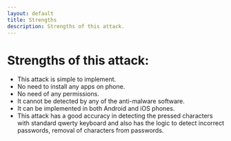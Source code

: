 ```yaml
---
layout: default
title: Strengths
description: Strengths of this attack.
---
```


# Strengths of this attack:


-	This attack is simple to implement.
-	No need to install any apps on phone.
-	No need of any permissions.
-	It cannot be detected by any of the anti-malware software. 
-	It can be implemented in both Android and iOS phones.
-	This attack has a good accuracy in detecting the pressed characters with standard qwerty keyboard and also has the logic to detect incorrect passwords, removal of characters from passwords.

